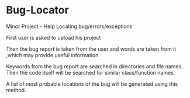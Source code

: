 Bug-Locator
===========

Minor Project - Help Locating bug/errors/exceptions

First user is asked to upload his project

Then the bug report is taken from the user and words are taken from it ,which may provide useful information

Keywords from the bug report are searched in directories and file names .
Then the code itself will be searched for similar class/function names 

A list of most probable locations of the bug will be generated using this method. 
